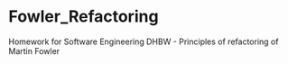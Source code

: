 # Fowler_Refactoring
Homework for Software Engineering DHBW - Principles of refactoring of Martin Fowler 
